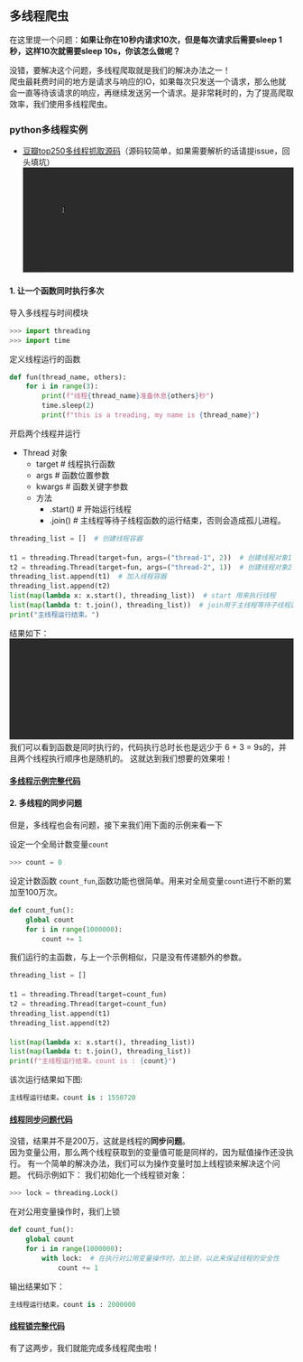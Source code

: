 ## 多线程爬虫

在这里提一个问题：**如果让你在10秒内请求10次，但是每次请求后需要sleep 1秒，这样10次就需要sleep 10s，你该怎么做呢？**

没错，要解决这个问题，多线程爬取就是我们的解决办法之一！  
爬虫最耗费时间的地方是请求与响应的IO，如果每次只发送一个请求，那么他就会一直等待该请求的响应，再继续发送另一个请求。是非常耗时的，为了提高爬取效率，我们使用多线程爬虫。

### python多线程实例
   - [豆瓣top250多线程抓取源码](./douban_top250.py)（源码较简单，如果需要解析的话请提issue，回头填坑）
    ![豆瓣movieTop250](./mul_example/douban250.gif)
#### 1. 让一个函数同时执行多次
导入多线程与时间模块
```python
>>> import threading
>>> import time
```
定义线程运行的函数
```python
def fun(thread_name, others):
    for i in range(3):
        print(f"线程{thread_name}准备休息{others}秒")
        time.sleep(2)
        print(f"this is a treading, my name is {thread_name}")
```
开启两个线程并运行
 - Thread 对象
   - target # 线程执行函数
   - args  # 函数位置参数
   - kwargs  # 函数关键字参数
   - 方法
        - .start()  # 开始运行线程
        - .join()  # 主线程等待子线程函数的运行结束，否则会造成孤儿进程。 
```python
threading_list = []  # 创建线程容器

t1 = threading.Thread(target=fun, args=("thread-1", 2))  # 创建线程对象1
t2 = threading.Thread(target=fun, args=("thread-2", 1))  # 创建线程对象2
threading_list.append(t1)  # 加入线程容器
threading_list.append(t2)
list(map(lambda x: x.start(), threading_list))  # start 用来执行线程
list(map(lambda t: t.join(), threading_list))  # join用于主线程等待子线程运行结束
print("主线程运行结束。")
```
结果如下：
![多线程示例](./mul_example/mul.gif)
我们可以看到函数是同时执行的，代码执行总时长也是远少于 6 + 3 = 9s的，并且两个线程执行顺序也是随机的。
这就达到我们想要的效果啦！  
#### [多线程示例完整代码](./mul_example/mul_treading_exmple.py)
#### 2. 多线程的同步问题
但是，多线程也会有问题，接下来我们用下面的示例来看一下

设定一个全局计数变量`count`  
```python
>>> count = 0
```

设定计数函数 `count_fun`,函数功能也很简单。用来对全局变量`count`进行不断的累加至100万次。
```python
def count_fun():
    global count
    for i in range(1000000):
        count += 1

```
我们运行的主函数，与上一个示例相似，只是没有传递额外的参数。
```python
threading_list = []

t1 = threading.Thread(target=count_fun)
t2 = threading.Thread(target=count_fun)
threading_list.append(t1)
threading_list.append(t2)

list(map(lambda x: x.start(), threading_list))
list(map(lambda t: t.join(), threading_list))
print(f"主线程运行结束。count is : {count}")
```

该次运行结果如下图:
```python
主线程运行结束。count is : 1550720
```
#### [线程同步问题代码](./mul_example/mul_questiion.py)
没错，结果并不是200万，这就是线程的**同步问题**。  
因为变量公用，那么两个线程获取到的变量值可能是同样的，因为赋值操作还没执行。
有一个简单的解决办法，我们可以为操作变量时加上线程锁来解决这个问题。
代码示例如下：
我们初始化一个线程锁对象：
```python
>>> lock = threading.Lock()
```
在对公用变量操作时，我们上锁
```python
def count_fun():
    global count
    for i in range(1000000):
        with lock:  # 在执行对公用变量操作时，加上锁，以此来保证线程的安全性
            count += 1
```
输出结果如下：
```python
主线程运行结束。count is : 2000000
```
#### [线程锁完整代码](./mul_example/mul_lock.py)
有了这两步，我们就能完成多线程爬虫啦！
